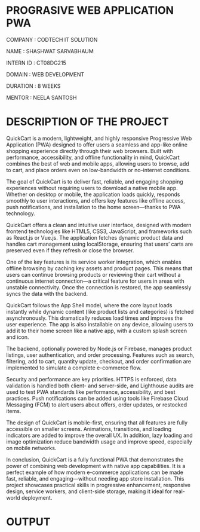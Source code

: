 # PROGRASIVE WEB APPLICATION PWA

COMPANY : CODTECH IT SOLUTION

NAME : SHASHWAT SARVABHAUM

INTERN ID : CT08DG215

DOMAIN : WEB DEVELOPMENT

DURATION : 8 WEEKS

MENTOR : NEELA SANTOSH

# DESCRIPTION OF THE PROJECT

QuickCart is a modern, lightweight, and highly responsive Progressive Web Application (PWA) designed to offer users a seamless and app-like online shopping experience directly through their web browsers. Built with performance, accessibility, and offline functionality in mind, QuickCart combines the best of web and mobile apps, allowing users to browse, add to cart, and place orders even on low-bandwidth or no-internet conditions.

The goal of QuickCart is to deliver fast, reliable, and engaging shopping experiences without requiring users to download a native mobile app. Whether on desktop or mobile, the application loads quickly, responds smoothly to user interactions, and offers key features like offline access, push notifications, and installation to the home screen—thanks to PWA technology.

QuickCart offers a clean and intuitive user interface, designed with modern frontend technologies like HTML5, CSS3, JavaScript, and frameworks such as React.js or Vue.js. The application fetches dynamic product data and handles cart management using localStorage, ensuring that users’ carts are preserved even if they refresh or close the browser.

One of the key features is its service worker integration, which enables offline browsing by caching key assets and product pages. This means that users can continue browsing products or reviewing their cart without a continuous internet connection—a critical feature for users in areas with unstable connectivity. Once the connection is restored, the app seamlessly syncs the data with the backend.

QuickCart follows the App Shell model, where the core layout loads instantly while dynamic content (like product lists and categories) is fetched asynchronously. This dramatically reduces load times and improves the user experience. The app is also installable on any device, allowing users to add it to their home screen like a native app, with a custom splash screen and icon.

The backend, optionally powered by Node.js or Firebase, manages product listings, user authentication, and order processing. Features such as search, filtering, add to cart, quantity update, checkout, and order confirmation are implemented to simulate a complete e-commerce flow.

Security and performance are key priorities. HTTPS is enforced, data validation is handled both client- and server-side, and Lighthouse audits are used to test PWA standards like performance, accessibility, and best practices. Push notifications can be added using tools like Firebase Cloud Messaging (FCM) to alert users about offers, order updates, or restocked items.

The design of QuickCart is mobile-first, ensuring that all features are fully accessible on smaller screens. Animations, transitions, and loading indicators are added to improve the overall UX. In addition, lazy loading and image optimization reduce bandwidth usage and improve speed, especially on mobile networks.

In conclusion, QuickCart is a fully functional PWA that demonstrates the power of combining web development with native app capabilities. It is a perfect example of how modern e-commerce applications can be made fast, reliable, and engaging—without needing app store installation. This project showcases practical skills in progressive enhancement, responsive design, service workers, and client-side storage, making it ideal for real-world deployment.

# OUTPUT
